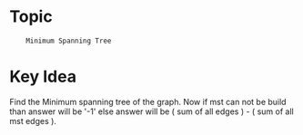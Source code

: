 # Topic
```
    Minimum Spanning Tree
```
# Key Idea
Find the Minimum spanning tree of the graph. Now if mst can not be build than answer will be '-1' else answer will be ( sum of all edges ) - ( sum of all mst edges ).